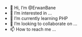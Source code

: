 - 👋 Hi, I’m @ErwanBane
- 👀 I’m interested in ...
- 🌱 I’m currently learning PHP
- 💞️ I’m looking to collaborate on ...
- 📫 How to reach me ...

<!---
ErwanBane/ErwanBane is a ✨ special ✨ repository because its `README.md` (this file) appears on your GitHub profile.
You can click the Preview link to take a look at your changes.
--->
